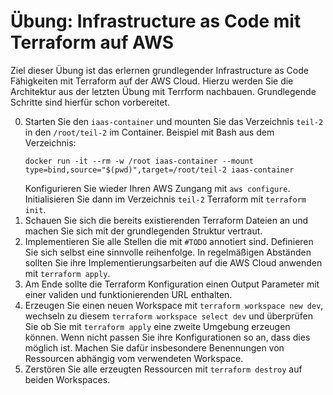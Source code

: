 # Übung: Infrastructure as Code mit Terraform auf AWS

Ziel dieser Übung ist das erlernen grundlegender Infrastructure as Code Fähigkeiten mit Terraform auf der AWS Cloud. Hierzu werden Sie die Architektur aus der letzten Übung mit Terrform nachbauen. Grundlegende Schritte sind hierfür schon vorbereitet.


0. Starten Sie den `iaas-container` und mounten Sie das Verzeichnis `teil-2` in den `/root/teil-2` im Container. Beispiel mit Bash aus dem Verzeichnis:
   ```
   docker run -it --rm -w /root iaas-container --mount type=bind,source="$(pwd)",target=/root/teil-2 iaas-container
   ``` 
   Konfigurieren Sie wieder Ihren AWS Zungang mit `aws configure`.
   Initialisieren Sie dann im Verzeichnis `teil-2` Terraform mit `terraform init`.
4. Schauen Sie sich die bereits existierenden Terraform Dateien an und machen Sie sich mit der grundlegenden Struktur vertraut.
5. Implementieren Sie alle Stellen die mit `#TODO` annotiert sind. Definieren Sie sich selbst eine sinnvolle reihenfolge. In regelmäßigen Abständen sollten Sie ihre Implementierungsarbeiten auf die AWS Cloud anwenden mit `terraform apply`.
6. Am Ende sollte die Terraform Konfiguration einen Output Parameter mit einer validen und funktionierenden URL enthalten.
7. Erzeugen Sie einen neuen Workspace mit `terraform workspace new dev`, wechseln zu diesem `terraform workspace select dev` und überprüfen Sie ob Sie mit `terraform apply` eine zweite Umgebung erzeugen können. Wenn nicht passen Sie ihre Konfigurationen so an, dass dies möglich ist. Machen Sie dafür insbesondere Benennungen von Ressourcen abhängig vom verwendeten Workspace.
8. Zerstören Sie alle erzeugten Ressourcen mit `terraform destroy` auf beiden Workspaces.


